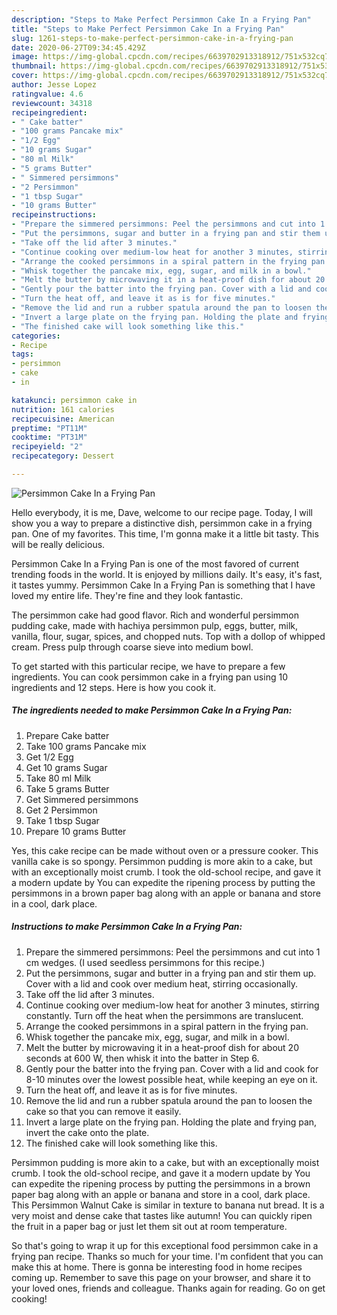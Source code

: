 ```yaml
---
description: "Steps to Make Perfect Persimmon Cake In a Frying Pan"
title: "Steps to Make Perfect Persimmon Cake In a Frying Pan"
slug: 1261-steps-to-make-perfect-persimmon-cake-in-a-frying-pan
date: 2020-06-27T09:34:45.429Z
image: https://img-global.cpcdn.com/recipes/6639702913318912/751x532cq70/persimmon-cake-in-a-frying-pan-recipe-main-photo.jpg
thumbnail: https://img-global.cpcdn.com/recipes/6639702913318912/751x532cq70/persimmon-cake-in-a-frying-pan-recipe-main-photo.jpg
cover: https://img-global.cpcdn.com/recipes/6639702913318912/751x532cq70/persimmon-cake-in-a-frying-pan-recipe-main-photo.jpg
author: Jesse Lopez
ratingvalue: 4.6
reviewcount: 34318
recipeingredient:
- " Cake batter"
- "100 grams Pancake mix"
- "1/2 Egg"
- "10 grams Sugar"
- "80 ml Milk"
- "5 grams Butter"
- " Simmered persimmons"
- "2 Persimmon"
- "1 tbsp Sugar"
- "10 grams Butter"
recipeinstructions:
- "Prepare the simmered persimmons: Peel the persimmons and cut into 1 cm wedges. (I used seedless persimmons for this recipe.)"
- "Put the persimmons, sugar and butter in a frying pan and stir them up. Cover with a lid and cook over medium heat, stirring occasionally."
- "Take off the lid after 3 minutes."
- "Continue cooking over medium-low heat for another 3 minutes, stirring constantly. Turn off the heat when the persimmons are translucent."
- "Arrange the cooked persimmons in a spiral pattern in the frying pan."
- "Whisk together the pancake mix, egg, sugar, and milk in a bowl."
- "Melt the butter by microwaving it in a heat-proof dish for about 20 seconds at 600 W, then whisk it into the batter in Step 6."
- "Gently pour the batter into the frying pan. Cover with a lid and cook for 8-10 minutes over the lowest possible heat, while keeping an eye on it."
- "Turn the heat off, and leave it as is for five minutes."
- "Remove the lid and run a rubber spatula around the pan to loosen the cake so that you can remove it easily."
- "Invert a large plate on the frying pan. Holding the plate and frying pan, invert the cake onto the plate."
- "The finished cake will look something like this."
categories:
- Recipe
tags:
- persimmon
- cake
- in

katakunci: persimmon cake in 
nutrition: 161 calories
recipecuisine: American
preptime: "PT11M"
cooktime: "PT31M"
recipeyield: "2"
recipecategory: Dessert

---
```



![Persimmon Cake In a Frying Pan](https://img-global.cpcdn.com/recipes/6639702913318912/751x532cq70/persimmon-cake-in-a-frying-pan-recipe-main-photo.jpg)

Hello everybody, it is me, Dave, welcome to our recipe page. Today, I will show you a way to prepare a distinctive dish, persimmon cake in a frying pan. One of my favorites. This time, I'm gonna make it a little bit tasty. This will be really delicious.

Persimmon Cake In a Frying Pan is one of the most favored of current trending foods in the world. It is enjoyed by millions daily. It's easy, it's fast, it tastes yummy. Persimmon Cake In a Frying Pan is something that I have loved my entire life. They're fine and they look fantastic.

The persimmon cake had good flavor. Rich and wonderful persimmon pudding cake, made with hachiya persimmon pulp, eggs, butter, milk, vanilla, flour, sugar, spices, and chopped nuts. Top with a dollop of whipped cream. Press pulp through coarse sieve into medium bowl.


To get started with this particular recipe, we have to prepare a few ingredients. You can cook persimmon cake in a frying pan using 10 ingredients and 12 steps. Here is how you cook it.

<!--inarticleads1-->

##### The ingredients needed to make Persimmon Cake In a Frying Pan:

1. Prepare  Cake batter
1. Take 100 grams Pancake mix
1. Get 1/2 Egg
1. Get 10 grams Sugar
1. Take 80 ml Milk
1. Take 5 grams Butter
1. Get  Simmered persimmons
1. Get 2 Persimmon
1. Take 1 tbsp Sugar
1. Prepare 10 grams Butter


Yes, this cake recipe can be made without oven or a pressure cooker. This vanilla cake is so spongy. Persimmon pudding is more akin to a cake, but with an exceptionally moist crumb. I took the old-school recipe, and gave it a modern update by You can expedite the ripening process by putting the persimmons in a brown paper bag along with an apple or banana and store in a cool, dark place. 

<!--inarticleads2-->

##### Instructions to make Persimmon Cake In a Frying Pan:

1. Prepare the simmered persimmons: Peel the persimmons and cut into 1 cm wedges. (I used seedless persimmons for this recipe.)
1. Put the persimmons, sugar and butter in a frying pan and stir them up. Cover with a lid and cook over medium heat, stirring occasionally.
1. Take off the lid after 3 minutes.
1. Continue cooking over medium-low heat for another 3 minutes, stirring constantly. Turn off the heat when the persimmons are translucent.
1. Arrange the cooked persimmons in a spiral pattern in the frying pan.
1. Whisk together the pancake mix, egg, sugar, and milk in a bowl.
1. Melt the butter by microwaving it in a heat-proof dish for about 20 seconds at 600 W, then whisk it into the batter in Step 6.
1. Gently pour the batter into the frying pan. Cover with a lid and cook for 8-10 minutes over the lowest possible heat, while keeping an eye on it.
1. Turn the heat off, and leave it as is for five minutes.
1. Remove the lid and run a rubber spatula around the pan to loosen the cake so that you can remove it easily.
1. Invert a large plate on the frying pan. Holding the plate and frying pan, invert the cake onto the plate.
1. The finished cake will look something like this.


Persimmon pudding is more akin to a cake, but with an exceptionally moist crumb. I took the old-school recipe, and gave it a modern update by You can expedite the ripening process by putting the persimmons in a brown paper bag along with an apple or banana and store in a cool, dark place. This Persimmon Walnut Cake is similar in texture to banana nut bread. It is a very moist and dense cake that tastes like autumn! You can quickly ripen the fruit in a paper bag or just let them sit out at room temperature. 

So that's going to wrap it up for this exceptional food persimmon cake in a frying pan recipe. Thanks so much for your time. I'm confident that you can make this at home. There is gonna be interesting food in home recipes coming up. Remember to save this page on your browser, and share it to your loved ones, friends and colleague. Thanks again for reading. Go on get cooking!
